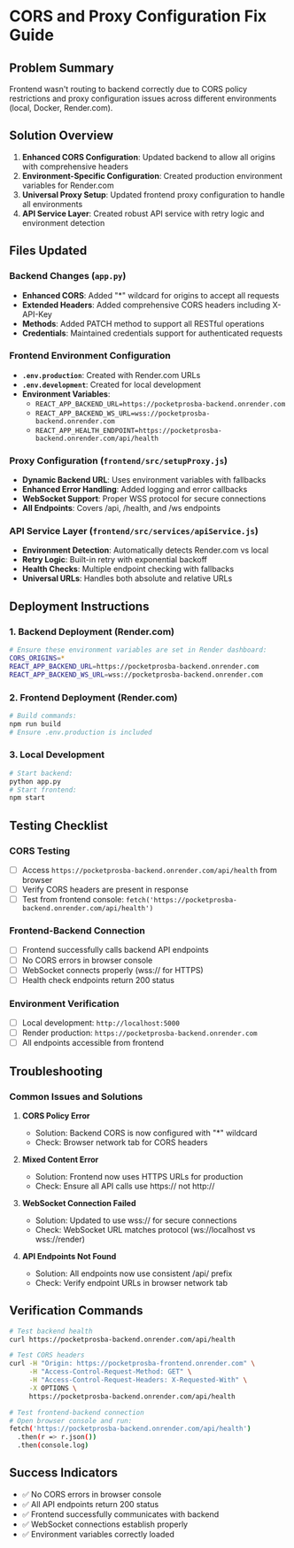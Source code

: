 # CORS and Proxy Configuration Fix Guide

## Problem Summary
Frontend wasn't routing to backend correctly due to CORS policy restrictions and proxy configuration issues across different environments (local, Docker, Render.com).

## Solution Overview
1. **Enhanced CORS Configuration**: Updated backend to allow all origins with comprehensive headers
2. **Environment-Specific Configuration**: Created production environment variables for Render.com
3. **Universal Proxy Setup**: Updated frontend proxy configuration to handle all environments
4. **API Service Layer**: Created robust API service with retry logic and environment detection

## Files Updated

### Backend Changes (`app.py`)
- **Enhanced CORS**: Added "*" wildcard for origins to accept all requests
- **Extended Headers**: Added comprehensive CORS headers including X-API-Key
- **Methods**: Added PATCH method to support all RESTful operations
- **Credentials**: Maintained credentials support for authenticated requests

### Frontend Environment Configuration
- **`.env.production`**: Created with Render.com URLs
- **`.env.development`**: Created for local development
- **Environment Variables**:
  - `REACT_APP_BACKEND_URL=https://pocketprosba-backend.onrender.com`
  - `REACT_APP_BACKEND_WS_URL=wss://pocketprosba-backend.onrender.com`
  - `REACT_APP_HEALTH_ENDPOINT=https://pocketprosba-backend.onrender.com/api/health`

### Proxy Configuration (`frontend/src/setupProxy.js`)
- **Dynamic Backend URL**: Uses environment variables with fallbacks
- **Enhanced Error Handling**: Added logging and error callbacks
- **WebSocket Support**: Proper WSS protocol for secure connections
- **All Endpoints**: Covers /api, /health, and /ws endpoints

### API Service Layer (`frontend/src/services/apiService.js`)
- **Environment Detection**: Automatically detects Render.com vs local
- **Retry Logic**: Built-in retry with exponential backoff
- **Health Checks**: Multiple endpoint checking with fallbacks
- **Universal URLs**: Handles both absolute and relative URLs

## Deployment Instructions

### 1. Backend Deployment (Render.com)
```bash
# Ensure these environment variables are set in Render dashboard:
CORS_ORIGINS=*
REACT_APP_BACKEND_URL=https://pocketprosba-backend.onrender.com
REACT_APP_BACKEND_WS_URL=wss://pocketprosba-backend.onrender.com
```

### 2. Frontend Deployment (Render.com)
```bash
# Build commands:
npm run build
# Ensure .env.production is included
```

### 3. Local Development
```bash
# Start backend:
python app.py
# Start frontend:
npm start
```

## Testing Checklist

### CORS Testing
- [ ] Access `https://pocketprosba-backend.onrender.com/api/health` from browser
- [ ] Verify CORS headers are present in response
- [ ] Test from frontend console: `fetch('https://pocketprosba-backend.onrender.com/api/health')`

### Frontend-Backend Connection
- [ ] Frontend successfully calls backend API endpoints
- [ ] No CORS errors in browser console
- [ ] WebSocket connects properly (wss:// for HTTPS)
- [ ] Health check endpoints return 200 status

### Environment Verification
- [ ] Local development: `http://localhost:5000`
- [ ] Render production: `https://pocketprosba-backend.onrender.com`
- [ ] All endpoints accessible from frontend

## Troubleshooting

### Common Issues and Solutions

1. **CORS Policy Error**
   - Solution: Backend CORS is now configured with "*" wildcard
   - Check: Browser network tab for CORS headers

2. **Mixed Content Error**
   - Solution: Frontend now uses HTTPS URLs for production
   - Check: Ensure all API calls use https:// not http://

3. **WebSocket Connection Failed**
   - Solution: Updated to use wss:// for secure connections
   - Check: WebSocket URL matches protocol (ws://localhost vs wss://render)

4. **API Endpoints Not Found**
   - Solution: All endpoints now use consistent /api/ prefix
   - Check: Verify endpoint URLs in browser network tab

## Verification Commands

```bash
# Test backend health
curl https://pocketprosba-backend.onrender.com/api/health

# Test CORS headers
curl -H "Origin: https://pocketprosba-frontend.onrender.com" \
     -H "Access-Control-Request-Method: GET" \
     -H "Access-Control-Request-Headers: X-Requested-With" \
     -X OPTIONS \
     https://pocketprosba-backend.onrender.com/api/health

# Test frontend-backend connection
# Open browser console and run:
fetch('https://pocketprosba-backend.onrender.com/api/health')
  .then(r => r.json())
  .then(console.log)
```

## Success Indicators
- ✅ No CORS errors in browser console
- ✅ All API endpoints return 200 status
- ✅ Frontend successfully communicates with backend
- ✅ WebSocket connections establish properly
- ✅ Environment variables correctly loaded
